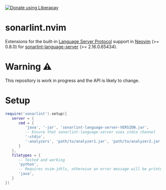 <script src="https://liberapay.com/schrieveslaach/widgets/button.js"></script>
<noscript><a href="https://liberapay.com/schrieveslaach/donate"><img alt="Donate using Liberapay" src="https://liberapay.com/assets/widgets/donate.svg"></a></noscript>

# sonarlint.nvim

Extensions for the built-in [Language Server Protocol][1] support in [Neovim][2] (>= 0.8.0) for [sonarlint-language-server][3] (>= 2.16.0.65434).

[1]: https://microsoft.github.io/language-server-protocol/
[2]: https://neovim.io/
[3]: https://github.com/SonarSource/sonarlint-language-server

# Warning :warning:

This repository is work in progress and the API is likely to change.

# Setup

```lua
require('sonarlint').setup({
   server = {
      cmd = { 
         'java', '-jar', 'sonarlint-language-server-VERSION.jar',
         -- Ensure that sonarlint-language-server uses stdio channel
         '-stdio',
         '-analyzers', 'path/to/analyzer1.jar', 'path/to/analyzer2.jar',
      }
   },
   filetypes = {
      -- Tested and working
      'python',
      -- Requires nvim-jdtls, otherwise an error message will be printed
      'java',
   }
})
```

